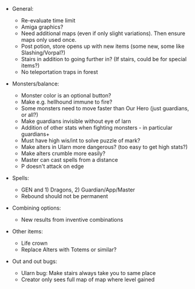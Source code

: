 - General:
    - Re-evaluate time limit
    - Amiga graphics?
    - Need additional maps (even if only slight variations). Then ensure maps only used once.
    - Post potion, store opens up with new items (some new, some like Slashing/Vorpal?)
    - Stairs in addition to going further in? (If stairs, could be for special items?)
    - No teleportation traps in forest

- Monsters/balance:
    - Monster color is an optional button?
    - Make e.g. hellhound immune to fire? 
    - Some monsters need to move faster than Our Hero (just guardians, or all?)
    - Make guardians invisible without eye of larn
    - Addition of other stats when fighting monsters - in particular guardians+
    - Must have high wis/int to solve puzzle of mark?
    - Make alters in Ularn more dangerous? (too easy to get high stats?)
    - Make alters crumble more easily?
    - Master can cast spells from a distance
    - P doesn't attack on edge
              
- Spells:
    - GEN and 1) Dragons, 2) Guardian/App/Master
    - Rebound should not be permanent


- Combining options:
    - New results from inventive combinations

- Other items:
    - Life crown
    - Replace Alters with Totems or similar? 

- Out and out bugs:
    - Ularn bug: Make stairs always take you to same place
    - Creator only sees full map of map where level gained
